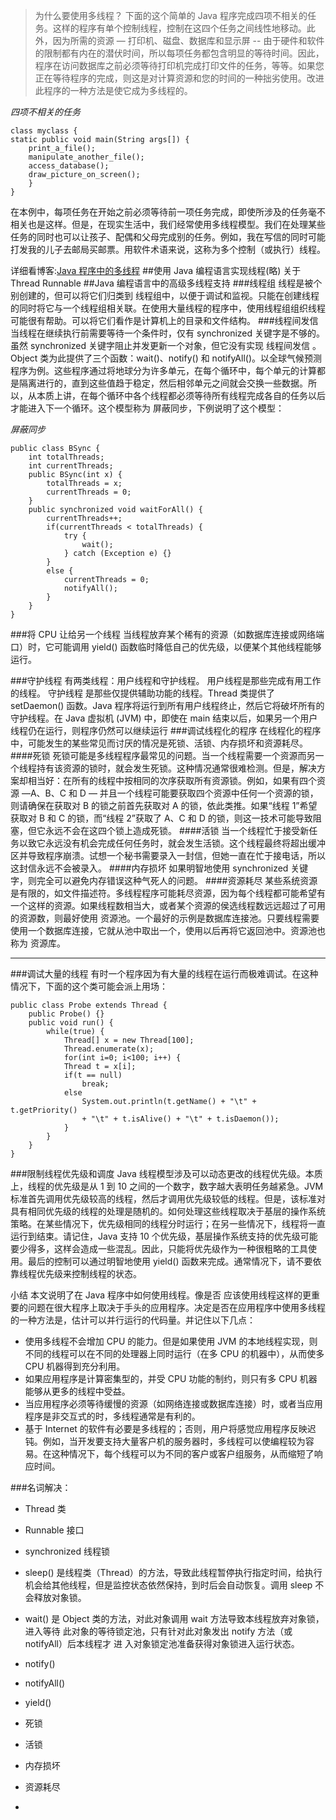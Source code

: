 > 为什么要使用多线程？
> 下面的这个简单的 Java 程序完成四项不相关的任务。这样的程序有单个控制线程，控制在这四个任务之间线性地移动。此外，因为所需的资源 ― 打印机、磁盘、数据库和显示屏 -- 由于硬件和软件的限制都有内在的潜伏时间，所以每项任务都包含明显的等待时间。因此，程序在访问数据库之前必须等待打印机完成打印文件的任务，等等。如果您正在等待程序的完成，则这是对计算资源和您的时间的一种拙劣使用。改进此程序的一种方法是使它成为多线程的。

*四项不相关的任务*

```
class myclass {
static public void main(String args[]) {
    print_a_file();
    manipulate_another_file();
    access_database();
    draw_picture_on_screen();
    }
}
```
在本例中，每项任务在开始之前必须等待前一项任务完成，即使所涉及的任务毫不相关也是这样。但是，在现实生活中，我们经常使用多线程模型。我们在处理某些任务的同时也可以让孩子、配偶和父母完成别的任务。例如，我在写信的同时可能打发我的儿子去邮局买邮票。用软件术语来说，这称为多个控制（或执行）线程。

详细看博客:[Java 程序中的多线程](http://www.ibm.com/developerworks/cn/java/multithreading/)
##使用 Java 编程语言实现线程(略) 关于Thread Runnable
##Java 编程语言中的高级多线程支持
###线程组
线程是被个别创建的，但可以将它们归类到 线程组中，以便于调试和监视。只能在创建线程的同时将它与一个线程组相关联。在使用大量线程的程序中，使用线程组组织线程可能很有帮助。可以将它们看作是计算机上的目录和文件结构。
###线程间发信
当线程在继续执行前需要等待一个条件时，仅有 synchronized 关键字是不够的。虽然 synchronized 关键字阻止并发更新一个对象，但它没有实现 线程间发信 。Object 类为此提供了三个函数：wait()、notify() 和 notifyAll()。以全球气候预测程序为例。这些程序通过将地球分为许多单元，在每个循环中，每个单元的计算都是隔离进行的，直到这些值趋于稳定，然后相邻单元之间就会交换一些数据。所以，从本质上讲，在每个循环中各个线程都必须等待所有线程完成各自的任务以后才能进入下一个循环。这个模型称为 屏蔽同步，下例说明了这个模型：

*屏蔽同步*

```
public class BSync {
    int totalThreads;
    int currentThreads;
    public BSync(int x) {
        totalThreads = x;
        currentThreads = 0;
    }
    public synchronized void waitForAll() {
        currentThreads++;
        if(currentThreads < totalThreads) {
            try {
                wait();
            } catch (Exception e) {}
        }
        else {
            currentThreads = 0;
            notifyAll();
        }
    }
}
```

###将 CPU 让给另一个线程
当线程放弃某个稀有的资源（如数据库连接或网络端口）时，它可能调用 yield() 函数临时降低自己的优先级，以便某个其他线程能够运行。

###守护线程
有两类线程：用户线程和守护线程。 用户线程是那些完成有用工作的线程。 守护线程 是那些仅提供辅助功能的线程。Thread 类提供了 setDaemon() 函数。Java 程序将运行到所有用户线程终止，然后它将破坏所有的守护线程。在 Java 虚拟机 (JVM) 中，即使在 main 结束以后，如果另一个用户线程仍在运行，则程序仍然可以继续运行
###调试线程化的程序
在线程化的程序中，可能发生的某些常见而讨厌的情况是死锁、活锁、内存损坏和资源耗尽。
####死锁
死锁可能是多线程程序最常见的问题。当一个线程需要一个资源而另一个线程持有该资源的锁时，就会发生死锁。这种情况通常很难检测。但是，解决方案却相当好：在所有的线程中按相同的次序获取所有资源锁。例如，如果有四个资源 ―A、B、C 和 D ― 并且一个线程可能要获取四个资源中任何一个资源的锁，则请确保在获取对 B 的锁之前首先获取对 A 的锁，依此类推。如果“线程 1”希望获取对 B 和 C 的锁，而“线程 2”获取了 A、C 和 D 的锁，则这一技术可能导致阻塞，但它永远不会在这四个锁上造成死锁。
####活锁
当一个线程忙于接受新任务以致它永远没有机会完成任何任务时，就会发生活锁。这个线程最终将超出缓冲区并导致程序崩溃。试想一个秘书需要录入一封信，但她一直在忙于接电话，所以这封信永远不会被录入。
####内存损坏
如果明智地使用 synchronized 关键字，则完全可以避免内存错误这种气死人的问题。
####资源耗尽
某些系统资源是有限的，如文件描述符。多线程程序可能耗尽资源，因为每个线程都可能希望有一个这样的资源。如果线程数相当大，或者某个资源的侯选线程数远远超过了可用的资源数，则最好使用 资源池。一个最好的示例是数据库连接池。只要线程需要使用一个数据库连接，它就从池中取出一个，使用以后再将它返回池中。资源池也称为 资源库。


----------


###调试大量的线程
有时一个程序因为有大量的线程在运行而极难调试。在这种情况下，下面的这个类可能会派上用场：

```
public class Probe extends Thread {
    public Probe() {}
    public void run() {
        while(true) {
            Thread[] x = new Thread[100];
            Thread.enumerate(x);
            for(int i=0; i<100; i++) {
            Thread t = x[i];
            if(t == null)
                break;
            else
                System.out.println(t.getName() + "\t" + t.getPriority()
                + "\t" + t.isAlive() + "\t" + t.isDaemon());
            }
        }
    }
}
```
###限制线程优先级和调度
Java 线程模型涉及可以动态更改的线程优先级。本质上，线程的优先级是从 1 到 10 之间的一个数字，数字越大表明任务越紧急。JVM 标准首先调用优先级较高的线程，然后才调用优先级较低的线程。但是，该标准对具有相同优先级的线程的处理是随机的。如何处理这些线程取决于基层的操作系统策略。在某些情况下，优先级相同的线程分时运行；在另一些情况下，线程将一直运行到结束。请记住，Java 支持 10 个优先级，基层操作系统支持的优先级可能要少得多，这样会造成一些混乱。因此，只能将优先级作为一种很粗略的工具使用。最后的控制可以通过明智地使用 yield() 函数来完成。通常情况下，请不要依靠线程优先级来控制线程的状态。

小结
本文说明了在 Java 程序中如何使用线程。像是否 应该使用线程这样的更重要的问题在很大程序上取决于手头的应用程序。决定是否在应用程序中使用多线程的一种方法是，估计可以并行运行的代码量。并记住以下几点：

 - 使用多线程不会增加 CPU 的能力。但是如果使用 JVM 的本地线程实现，则不同的线程可以在不同的处理器上同时运行（在多 CPU 的机器中），从而使多 CPU 机器得到充分利用。
 - 如果应用程序是计算密集型的，并受 CPU 功能的制约，则只有多 CPU 机器能够从更多的线程中受益。
 - 当应用程序必须等待缓慢的资源（如网络连接或数据库连接）时，或者当应用程序是非交互式的时，多线程通常是有利的。
 - 基于 Internet 的软件有必要是多线程的；否则，用户将感觉应用程序反映迟钝。例如，当开发要支持大量客户机的服务器时，多线程可以使编程较为容易。在这种情况下，每个线程可以为不同的客户或客户组服务，从而缩短了响应时间。








###名词解决：
 - Thread 					类
 - Runnable				接口
 - synchronized			线程锁
 - sleep()						是线程类（Thread）的方法，导致此线程暂停执行指定时间，给执行机会给其他线程，但是监控状态依然保持，到时后会自动恢复。调用 sleep 不会释放对象锁。
 - wait()						 是 Object 类的方法，对此对象调用 wait 方法导致本线程放弃对象锁，进入等待
此对象的等待锁定池，只有针对此对象发出 notify 方法（或 notifyAll）后本线程才 进
入对象锁定池准备获得对象锁进入运行状态。
 - notify()
 - notifyAll()
 - yield()   
 
 - 死锁
 - 活锁
 - 内存损坏
 - 资源耗尽
 
 - 